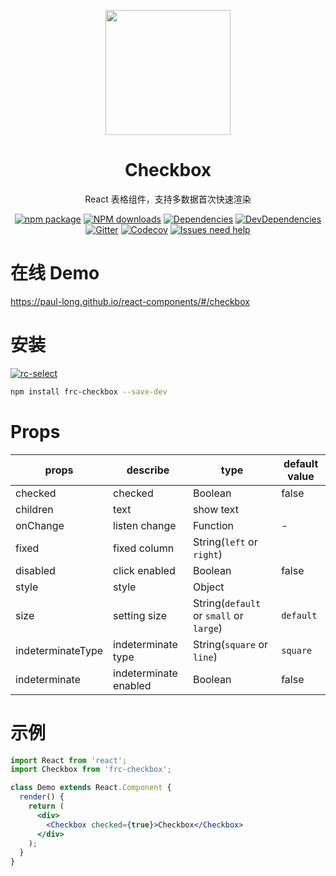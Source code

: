 <p align="center">
  <a href="https://github.com/Paul-Long/frc-checkbox">
    <img width="200" src="http://houym-1254119810.picsh.myqcloud.com/logo-200_150.png">
  </a>
</p>

<h1 align="center">Checkbox</h1>

<div align="center">

React 表格组件，支持多数据首次快速渲染

[![npm package](https://img.shields.io/npm/v/frc-checkbox.svg?style=flat)](https://www.npmjs.com/package/frc-checkbox)
[![NPM downloads](http://img.shields.io/npm/dm/frc-checkbox.svg?style=flat-square)](http://npmjs.com/frc-checkbox)
[![Dependencies](https://img.shields.io/david/paul-long/frc-checkbox.svg?style=flat-square)](https://david-dm.org/paul-long/frc-checkbox)
[![DevDependencies](https://img.shields.io/david/dev/paul-long/frc-checkbox.svg?style=flat-square)](https://david-dm.org/paul-long/frc-checkbox?type=dev)
[![Gitter](https://img.shields.io/gitter/room/paul-long/frc-checkbox.svg?style=flat-square)](https://gitter.im/paul-long/paul-long?utm_source=badge&utm_medium=badge&utm_campaign=pr-badge)
[![Codecov](https://img.shields.io/coveralls/github/paul-long/frc-checkbox.svg?style=flat-square)](https://codecov.io/gh/paul-long/frc-checkbox/branch/master)
[![Issues need help](https://flat.badgen.net/github/label-issues/paul-long/frc-checkbox/help%20wanted/open)](https://github.com/paul-long/frc-checkbox/issues?q=label%3A%22help+wanted%22)

</div>

# 在线 Demo

https://paul-long.github.io/react-components/#/checkbox

# 安装

[![rc-select](https://nodei.co/npm/frc-checkbox.png)](https://npmjs.org/package/frc-checkbox)

```bash
npm install frc-checkbox --save-dev
```

# Props

| props             | describe              | type                                    | default value |
| ----------------- | --------------------- | --------------------------------------- | ------------- |
| checked           | checked               | Boolean                                 | false         |
| children          | text                  | show text                               |               |
| onChange          | listen change         | Function                                | -             |
| fixed             | fixed column          | String(`left` or `right`)               |               |
| disabled          | click enabled         | Boolean                                 | false         |
| style             | style                 | Object                                  |               |
| size              | setting size          | String(`default` or `small` or `large`) | `default`     |
| indeterminateType | indeterminate type    | String(`square` or `line`)              | `square`      |
| indeterminate     | indeterminate enabled | Boolean                                 | false         |

# 示例

```jsx harmony
import React from 'react';
import Checkbox from 'frc-checkbox';

class Demo extends React.Component {
  render() {
    return (
      <div>
        <Checkbox checked={true}>Checkbox</Checkbox>
      </div>
    );
  }
}
```
